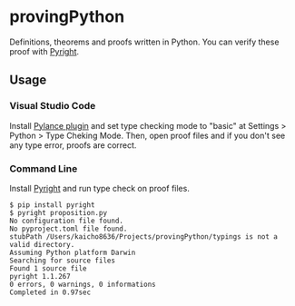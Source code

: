 # provingPython
Definitions, theorems and proofs written in Python. You can verify these proof with [Pyright](https://github.com/microsoft/pyright).
## Usage
### Visual Studio Code
Install [Pylance plugin](https://marketplace.visualstudio.com/items?itemName=ms-python.vscode-pylance) and set type checking mode to "basic" at Settings > Python > Type Cheking Mode. Then, open proof files and if you don't see any type error, proofs are correct.
### Command Line
Install [Pyright](https://github.com/microsoft/pyright) and run type check on proof files.
```console
$ pip install pyright
$ pyright proposition.py
No configuration file found.
No pyproject.toml file found.
stubPath /Users/kaicho8636/Projects/provingPython/typings is not a valid directory.
Assuming Python platform Darwin
Searching for source files
Found 1 source file
pyright 1.1.267
0 errors, 0 warnings, 0 informations 
Completed in 0.97sec
```
